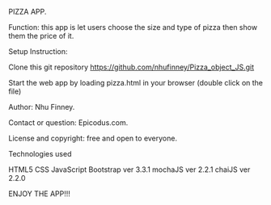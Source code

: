 PIZZA APP.

Function: this app is let users choose the size and type of pizza then show them the price of it.
 
Setup Instruction:

Clone this git repository https://github.com/nhufinney/Pizza_object_JS.git

Start the web app by loading pizza.html in your browser (double click on the file)

Author: Nhu Finney.

Contact or question: Epicodus.com.

License and copyright: free and open to everyone.

Technologies used

HTML5 CSS JavaScript Bootstrap ver 3.3.1 mochaJS ver 2.2.1 chaiJS ver 2.2.0

ENJOY THE APP!!!
